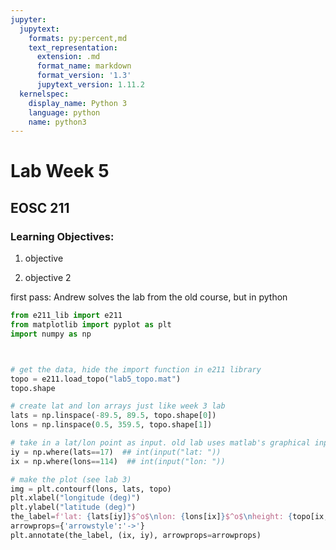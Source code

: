```yaml
---
jupyter:
  jupytext:
    formats: py:percent,md
    text_representation:
      extension: .md
      format_name: markdown
      format_version: '1.3'
      jupytext_version: 1.11.2
  kernelspec:
    display_name: Python 3
    language: python
    name: python3
---
```


# Lab Week 5

## EOSC 211

### Learning Objectives:

1. objective

2. objective 2

first pass: Andrew solves the lab from the old course, but in python

```python
from e211_lib import e211 
from matplotlib import pyplot as plt
import numpy as np
```

```python

```

```python

```

```python
# get the data, hide the import function in e211 library
topo = e211.load_topo("lab5_topo.mat")
topo.shape
```

```python
# create lat and lon arrays just like week 3 lab
lats = np.linspace(-89.5, 89.5, topo.shape[0])
lons = np.linspace(0.5, 359.5, topo.shape[1])
```

```python
# take in a lat/lon point as input. old lab uses matlab's graphical input function
iy = np.where(lats==17)  ## int(input("lat: "))
ix = np.where(lons==114)  ## int(input("lon: "))

# make the plot (see lab 3)
img = plt.contourf(lons, lats, topo)
plt.xlabel("longitude (deg)")
plt.ylabel("latitude (deg)")
the_label=f'lat: {lats[iy]}$^o$\nlon: {lons[ix]}$^o$\nheight: {topo[ix,iy]}m'
arrowprops={'arrowstyle':'->'}
plt.annotate(the_label, (ix, iy), arrowprops=arrowprops)
```

```python

```

```python

```
